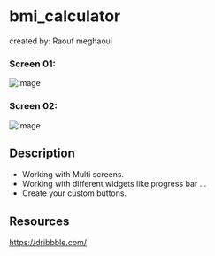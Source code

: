 # bmi_calculator
created by: Raouf meghaoui

### Screen 01:
![image](https://user-images.githubusercontent.com/72553155/200573952-337471d2-8761-4214-a28d-bfb0711184b3.png)

### Screen 02:
![image](https://user-images.githubusercontent.com/72553155/200574374-c7ad49bd-c2e0-4fb9-bb4a-0c46eaf2890a.png)

## Description

- Working with Multi screens.
- Working with different widgets like progress bar ...
- Create your custom buttons.
 
 ## Resources
 https://dribbble.com/
